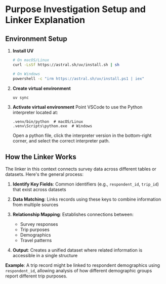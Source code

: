 # Purpose Investigation Setup and Linker Explanation

## Environment Setup

1. **Install UV**
    ```bash
    # On macOS/Linux
    curl -LsSf https://astral.sh/uv/install.sh | sh
    
    # On Windows
    powershell -c "irm https://astral.sh/uv/install.ps1 | iex"
    ```

2. **Create virtual environment**
    ```bash
    uv sync
    ```

3. **Activate virtual environment**
    Point VSCode to use the Python interpreter located at:
    ```
    .venv/bin/python  # macOS/Linux
    .venv\Scripts\python.exe  # Windows
    ```

    Open a python file, click the interpreter version in the bottom-right corner, and select the correct interpreter path.

## How the Linker Works

The linker in this context connects survey data across different tables or datasets. Here's the general process:

1. **Identify Key Fields**: Common identifiers (e.g., `respondent_id`, `trip_id`) that exist across datasets

2. **Data Matching**: Links records using these keys to combine information from multiple sources

3. **Relationship Mapping**: Establishes connections between:
    - Survey responses
    - Trip purposes
    - Demographics
    - Travel patterns

4. **Output**: Creates a unified dataset where related information is accessible in a single structure

**Example**: A trip record might be linked to respondent demographics using `respondent_id`, allowing analysis of how different demographic groups report different trip purposes.